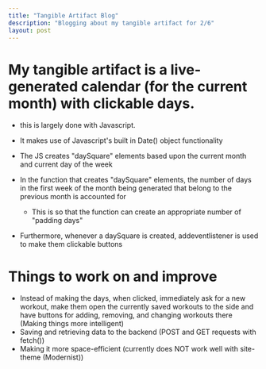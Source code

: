 ```yaml
---
title: "Tangible Artifact Blog"
description: "Blogging about my tangible artifact for 2/6"
layout: post
---
```


# My tangible artifact is a live-generated calendar (for the current month) with clickable days.
- this is largely done with Javascript.
- It makes use of Javascript's built in Date() object functionality
- The JS creates "daySquare" elements based upon the current month and current day of the week
- In the function that creates "daySquare" elements, the number of days in the first week of the month being generated that belong to the previous month is accounted for
    - This is so that the function can create an appropriate number of "padding days"

- Furthermore, whenever a daySquare is created, addeventlistener is used to make them clickable buttons

# Things to work on and improve
- Instead of making the days, when clicked, immediately ask for a new workout, make them open the currently saved workouts to the side and have buttons for adding, removing, and changing workouts there (Making things more intelligent)
- Saving and retrieving data to the backend (POST and GET requests with fetch())
- Making it more space-efficient (currently does NOT work well with site-theme (Modernist))